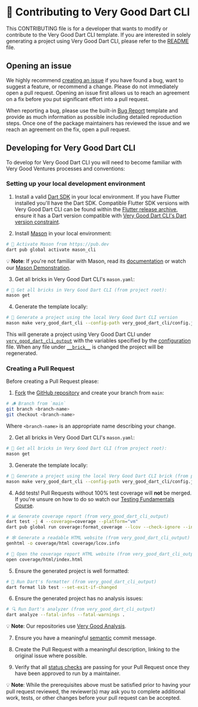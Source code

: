 # 🦄 Contributing to Very Good Dart CLI

This CONTRIBUTING file is for a developer that wants to modify or contribute to the Very Good Dart CLI template. If you are interested in solely generating a project using Very Good Dart CLI, please refer to the [README](README.md) file.

## Opening an issue

We highly recommend [creating an issue][bug_report_link] if you have found a bug, want to suggest a feature, or recommend a change. Please do not immediately open a pull request. Opening an issue first allows us to reach an agreement on a fix before you put significant effort into a pull request.

When reporting a bug, please use the built-in [Bug Report][bug_report_link] template and provide as much information as possible including detailed reproduction steps. Once one of the package maintainers has reviewed the issue and we reach an agreement on the fix, open a pull request.

[bug_report_link]: https://github.com/VeryGoodOpenSource/very_good_templates/labels/product%3A%20very_good_dart_cli

## Developing for Very Good Dart CLI

To develop for Very Good Dart CLI you will need to become familiar with Very Good Ventures processes and conventions:

### Setting up your local development environment

1. Install a valid [Dart SDK](https://dart.dev/get-dart) in your local environment. If you have Flutter installed you'll have the Dart SDK. Compatible Flutter SDK versions with Very Good Dart CLI can be found within the [Flutter release archive](https://docs.flutter.dev/release/archive), ensure it has a Dart version compatible with [Very Good Dart CLI's Dart version constraint](<__brick__/{{project_name.snakeCase()}}/pubspec.yaml>).

2. Install [Mason](https://github.com/felangel/mason/tree/master/packages/mason_cli#installation) in your local environment:

```sh
# 🎯 Activate Mason from https://pub.dev
dart pub global activate mason_cli
```

💡 **Note**: If you're not familiar with Mason, read its [documentation](https://docs.brickhub.dev/) or watch our [Mason Demonstration](https://www.youtube.com/watch?v=G4PTjA6tpTU).

3. Get all bricks in Very Good Dart CLI's `mason.yaml`:

```sh
# 📂 Get all bricks in Very Good Dart CLI (from project root):
mason get
```

4. Generate the template locally:

```sh
# 🧱 Generate a project using the local Very Good Dart CLI version
mason make very_good_dart_cli --config-path very_good_dart_cli/config.json --watch
```

This will generate a project using Very Good Dart CLI under [`very_good_dart_cli_output`](very_good_dart_cli_output) with the variables specified by the [configuration](config.json) file. When any file under [`__brick__`](__brick__/) is changed the project will be regenerated.

### Creating a Pull Request

Before creating a Pull Request please:

1. [Fork](https://docs.github.com/en/get-started/quickstart/contributing-to-projects) the [GitHub repository](https://github.com/VeryGoodOpenSource/very_good_templates) and create your branch from `main`:

```sh
# 🪵 Branch from `main`
git branch <branch-name>
git checkout <branch-name>
```

Where `<branch-name>` is an appropriate name describing your change.

2. Get all bricks in Very Good Dart CLI's `mason.yaml`:

```sh
# 📂 Get all bricks in Very Good Dart CLI (from project root):
mason get
```

3. Generate the template locally:

```sh
# 🧱 Generate a project using the local Very Good Dart CLI brick (from project root)
mason make very_good_dart_cli --config-path very_good_dart_cli/config.json
```

4. Add tests! Pull Requests without 100% test coverage will **not** be merged. If you're unsure on how to do so watch our [Testing Fundamentals Course](https://www.youtube.com/watch?v=M_eZg-X789w&list=PLprI2satkVdFwpxo_bjFkCxXz5RluG8FY).

```sh
# 📊 Generate coverage report (from very_good_dart_cli_output)
dart test -j 4 --coverage=coverage --platform="vm"
dart pub global run coverage:format_coverage --lcov --check-ignore --in=coverage --out=coverage/lcov.info --package="." --report-on="lib"

# 🕸️ Generate a readable HTML website (from very_good_dart_cli_output)
genhtml -o coverage/html coverage/lcov.info

# 👀 Open the coverage report HTML website (from very_good_dart_cli_output)
open coverage/html/index.html
```

5. Ensure the generated project is well formatted:

```sh
# 🧼 Run Dart's formatter (from very_good_dart_cli_output)
dart format lib test --set-exit-if-changed
```

6. Ensure the generated project has no analysis issues:

```sh
# 🔍 Run Dart's analyzer (from very_good_dart_cli_output)
dart analyze --fatal-infos --fatal-warnings .
```

💡 **Note**: Our repositories use [Very Good Analysis](https://github.com/VeryGoodOpenSource/very_good_analysis).

7. Ensure you have a meaningful [semantic](https://www.conventionalcommits.org/en/v1.0.0) commit message.

8. Create the Pull Request with a meaningful description, linking to the original issue where possible.

9. Verify that all [status checks](https://github.com/VeryGoodOpenSource/very_good_templates/actions/workflows/very_good_dart_cli.yaml) are passing for your Pull Request once they have been approved to run by a maintainer.

💡 **Note**: While the prerequisites above must be satisfied prior to having your pull request reviewed, the reviewer(s) may ask you to complete additional work, tests, or other changes before your pull request can be accepted.
